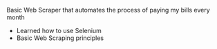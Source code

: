 Basic Web Scraper that automates the process of paying my bills every month   
  
- Learned how to use Selenium   
- Basic Web Scraping principles
